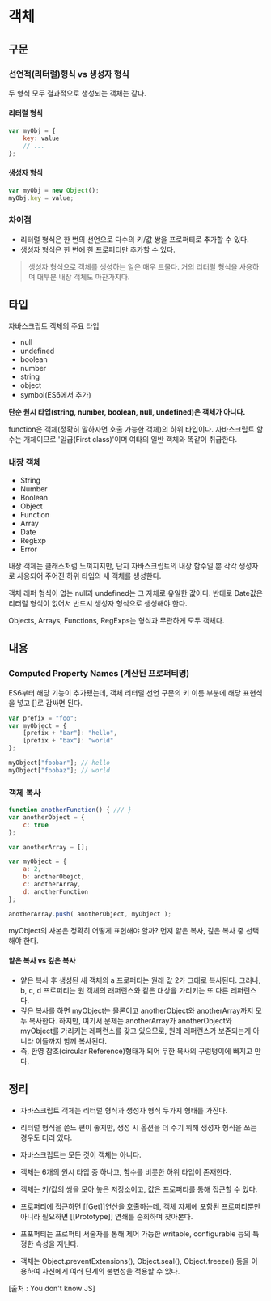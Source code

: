 # 객체
## 구문
### 선언적(리터럴)형식 vs 생성자 형식
두 형식 모두 결과적으로 생성되는 객체는 같다.
#### 리터럴 형식
```js
var myObj = {
	key: value
	// ...
};
```

#### 생성자 형식
```js
var myObj = new Object();
myObj.key = value;
```
### 차이점
- 리터럴 형식은 한 번의 선언으로 다수의 키/값 쌍을 프로퍼티로 추가할 수 있다.
- 생성자 형식은 한 번에 한 프로퍼티만 추가할 수 있다.

> 생성자 형식으로 객체를 생성하는 일은 매우 드물다. 거의 리터럴 형식을 사용하며 대부분 내장 객체도 마찬가지다.

## 타입
자바스크립트 객체의 주요 타입

- null
- undefined
- boolean
- number
- string
- object
- symbol(ES6에서 추가)

**단순 원시 타입(string, number, boolean, null, undefined)은 객체가 아니다.**

function은 객체(정확히 말하자면 호출 가능한 객체)의 하위 타입이다. 자바스크립트 함수는 개체이므로 '일급(First class)'이며 여타의 일반 객체와 똑같이 취급한다.

### 내장 객체

- String
- Number
- Boolean
- Object
- Function
- Array
- Date
- RegExp
- Error

내장 객체는 클래스처럼 느껴지지만, 단지 자바스크립트의 내장 함수일 뿐 각각 생성자로 사용되어 주어진 하위 타입의 새 객체를 생성한다.

객체 래퍼 형식이 없는 null과 undefined는 그 자체로 유일한 값이다. 반대로 Date값은 리터럴 형식이 없어서 반드시 생성자 형식으로 생성해야 한다.

Objects, Arrays, Functions, RegExps는 형식과 무관하게 모두 객체다. 

## 내용
### Computed Property Names (계산된 프로퍼티명)
ES6부터 해당 기능이 추가됐는데, 객체 리터럴 선언 구문의 키 이름 부분에 해당 표현식을 넣고 []로 감싸면 된다.

```js
var prefix = "foo";
var myObject = {
	[prefix + "bar"]: "hello",
	[prefix + "bax"]: "world"
};

myObject["foobar"]; // hello
myObject["foobaz"]; // world
```

### 객체 복사
```js
function anotherFunction() { /// }
var anotherObject = {
	c: true
};

var anotherArray = [];

var myObject = {
	a: 2,
	b: anotherObejct, 
	c: anotherArray,
	d: anotherFunction
};

anotherArray.push( anotherObject, myObject );
```

myObject의 사본은 정확히 어떻게 표현해야 할까?
먼저 얕은 복사, 깊은 복사 중 선택해야 한다.

#### 얕은 복사 vs 깊은 복사
- 얕은 복사 후 생성된 새 객체의 a 프로퍼티는 원래 값 2가 그대로 복사된다. 그러나, b, c, d 프로퍼티는 원 객체의 래퍼런스와 같은 대상을 가리키는 또 다른 레퍼런스다.
- 깊은 복사를 하면 myObject는 물론이고 anotherObject와 anotherArray까지 모두 복사한다. 하지만, 여기서 문제는 anotherArray가 anotherObject와 myObject를 가리키는 레퍼런스를 갖고 있으므로, 원래 레퍼런스가 보존되는게 아니라 이들까지 함께 복사된다. 
- 즉, 환영 참조(circular Reference)형태가 되어 무한 복사의 구렁텅이에 빠지고 만다.

## 정리
- 자바스크립트 객체는 리터럴 형식과 생성자 형식 두가지 형태를 가진다.
- 리터럴 형식을 쓴느 편이 좋지만, 생성 시 옵션을 더 주기 위해 생성자 형식을 쓰는 경우도 더러 있다.

- 자바스크립트는 모든 것이 객체는 아니다.
- 객체는 6개의 원시 타입 중 하나고, 함수를 비롯한 하위 타입이 존재한다.
- 객체는 키/값의 쌍을 모아 놓은 저장소이고, 값은 프로퍼티를 통해 접근할 수 있다.

- 프로퍼티에 접근하면 [[Get]]연산을 호출하는데, 객체 자체에 포함된 프로퍼티뿐만 아니라 필요하면 [[Prototype]] 연쇄를 순회하며 찾아본다.
- 프포퍼티는 프로퍼티 서술자를 통해 제어 가능한 writable, configurable 등의 특정한 속성을 지닌다.
- 객체는 Object.preventExtensions(), Object.seal(), Object.freeze() 등을 이용하여 자신에게 여러 단계의 불변성을 적용할 수 있다.

[출처 : You don't know JS]
